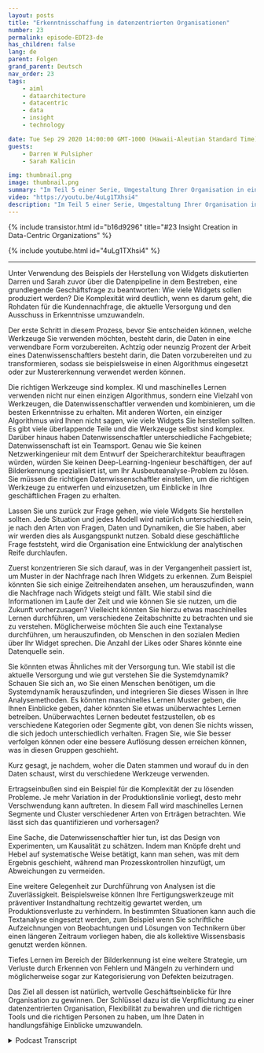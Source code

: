 ```yaml
---
layout: posts
title: "Erkenntnisschaffung in datenzentrierten Organisationen"
number: 23
permalink: episode-EDT23-de
has_children: false
lang: de
parent: Folgen
grand_parent: Deutsch
nav_order: 23
tags:
    - aiml
    - dataarchitecture
    - datacentric
    - data
    - insight
    - technology

date: Tue Sep 29 2020 14:00:00 GMT-1000 (Hawaii-Aleutian Standard Time)
guests:
    - Darren W Pulsipher
    - Sarah Kalicin

img: thumbnail.png
image: thumbnail.png
summary: "Im Teil 5 einer Serie, Umgestaltung Ihrer Organisation in eine datenzentrierte Organisation mittels Kickstart, diskutieren Sarah Kalicin, Leitende Datenwissenschaftlerin bei Intel, und Darren Pulsipher, Chef-Solutions-Architekt im öffentlichen Sektor bei Intel, wie man mithilfe künstlicher Intelligenz und maschinellem Lernen Erkenntnisse in einer datenzentrierten Organisation schafft."
video: "https://youtu.be/4uLg1TXhsi4"
description: "Im Teil 5 einer Serie, Umgestaltung Ihrer Organisation in eine datenzentrierte Organisation mittels Kickstart, diskutieren Sarah Kalicin, Leitende Datenwissenschaftlerin bei Intel, und Darren Pulsipher, Chef-Solutions-Architekt im öffentlichen Sektor bei Intel, wie man mithilfe künstlicher Intelligenz und maschinellem Lernen Erkenntnisse in einer datenzentrierten Organisation schafft."
---
```


<div>
{% include transistor.html id="b16d9296" title="#23 Insight Creation in Data-Centric Organizations" %}

{% include youtube.html id="4uLg1TXhsi4" %}
</div>

---

Unter Verwendung des Beispiels der Herstellung von Widgets diskutierten Darren und Sarah zuvor über die Datenpipeline in dem Bestreben, eine grundlegende Geschäftsfrage zu beantworten: Wie viele Widgets sollen produziert werden? Die Komplexität wird deutlich, wenn es darum geht, die Rohdaten für die Kundennachfrage, die aktuelle Versorgung und den Ausschuss in Erkenntnisse umzuwandeln.

Der erste Schritt in diesem Prozess, bevor Sie entscheiden können, welche Werkzeuge Sie verwenden möchten, besteht darin, die Daten in eine verwendbare Form vorzubereiten. Achtzig oder neunzig Prozent der Arbeit eines Datenwissenschaftlers besteht darin, die Daten vorzubereiten und zu transformieren, sodass sie beispielsweise in einen Algorithmus eingesetzt oder zur Mustererkennung verwendet werden können.

Die richtigen Werkzeuge sind komplex. KI und maschinelles Lernen verwenden nicht nur einen einzigen Algorithmus, sondern eine Vielzahl von Werkzeugen, die Datenwissenschaftler verwenden und kombinieren, um die besten Erkenntnisse zu erhalten. Mit anderen Worten, ein einziger Algorithmus wird Ihnen nicht sagen, wie viele Widgets Sie herstellen sollten. Es gibt viele überlappende Teile und die Werkzeuge selbst sind komplex. Darüber hinaus haben Datenwissenschaftler unterschiedliche Fachgebiete; Datenwissenschaft ist ein Teamsport. Genau wie Sie keinen Netzwerkingenieur mit dem Entwurf der Speicherarchitektur beauftragen würden, würden Sie keinen Deep-Learning-Ingenieur beschäftigen, der auf Bilderkennung spezialisiert ist, um Ihr Ausbeuteanalyse-Problem zu lösen. Sie müssen die richtigen Datenwissenschaftler einstellen, um die richtigen Werkzeuge zu entwerfen und einzusetzen, um Einblicke in Ihre geschäftlichen Fragen zu erhalten.

Lassen Sie uns zurück zur Frage gehen, wie viele Widgets Sie herstellen sollten. Jede Situation und jedes Modell wird natürlich unterschiedlich sein, je nach den Arten von Fragen, Daten und Dynamiken, die Sie haben, aber wir werden dies als Ausgangspunkt nutzen. Sobald diese geschäftliche Frage feststeht, wird die Organisation eine Entwicklung der analytischen Reife durchlaufen.

Zuerst konzentrieren Sie sich darauf, was in der Vergangenheit passiert ist, um Muster in der Nachfrage nach Ihren Widgets zu erkennen. Zum Beispiel könnten Sie sich einige Zeitreihendaten ansehen, um herauszufinden, wann die Nachfrage nach Widgets steigt und fällt. Wie stabil sind die Informationen im Laufe der Zeit und wie können Sie sie nutzen, um die Zukunft vorherzusagen? Vielleicht könnten Sie hierzu etwas maschinelles Lernen durchführen, um verschiedene Zeitabschnitte zu betrachten und sie zu verstehen. Möglicherweise möchten Sie auch eine Textanalyse durchführen, um herauszufinden, ob Menschen in den sozialen Medien über Ihr Widget sprechen. Die Anzahl der Likes oder Shares könnte eine Datenquelle sein.

Sie könnten etwas Ähnliches mit der Versorgung tun. Wie stabil ist die aktuelle Versorgung und wie gut verstehen Sie die Systemdynamik? Schauen Sie sich an, wo Sie einen Menschen benötigen, um die Systemdynamik herauszufinden, und integrieren Sie dieses Wissen in Ihre Analysemethoden. Es könnten maschinelles Lernen Muster geben, die Ihnen Einblicke geben, daher könnten Sie etwas unüberwachtes Lernen betreiben. Unüberwachtes Lernen bedeutet festzustellen, ob es verschiedene Kategorien oder Segmente gibt, von denen Sie nichts wissen, die sich jedoch unterschiedlich verhalten. Fragen Sie, wie Sie besser verfolgen können oder eine bessere Auflösung dessen erreichen können, was in diesen Gruppen geschieht.

Kurz gesagt, je nachdem, woher die Daten stammen und worauf du in den Daten schaust, wirst du verschiedene Werkzeuge verwenden.

Ertragseinbußen sind ein Beispiel für die Komplexität der zu lösenden Probleme. Je mehr Variation in der Produktionslinie vorliegt, desto mehr Verschwendung kann auftreten. In diesem Fall wird maschinelles Lernen Segmente und Cluster verschiedener Arten von Erträgen betrachten. Wie lässt sich das quantifizieren und vorhersagen?

Eine Sache, die Datenwissenschaftler hier tun, ist das Design von Experimenten, um Kausalität zu schätzen. Indem man Knöpfe dreht und Hebel auf systematische Weise betätigt, kann man sehen, was mit dem Ergebnis geschieht, während man Prozesskontrollen hinzufügt, um Abweichungen zu vermeiden.

Eine weitere Gelegenheit zur Durchführung von Analysen ist die Zuverlässigkeit. Beispielsweise können Ihre Fertigungswerkzeuge mit präventiver Instandhaltung rechtzeitig gewartet werden, um Produktionsverluste zu verhindern. In bestimmten Situationen kann auch die Textanalyse eingesetzt werden, zum Beispiel wenn Sie schriftliche Aufzeichnungen von Beobachtungen und Lösungen von Technikern über einen längeren Zeitraum vorliegen haben, die als kollektive Wissensbasis genutzt werden können.

Tiefes Lernen im Bereich der Bilderkennung ist eine weitere Strategie, um Verluste durch Erkennen von Fehlern und Mängeln zu verhindern und möglicherweise sogar zur Kategorisierung von Defekten beizutragen.

Das Ziel all dessen ist natürlich, wertvolle Geschäftseinblicke für Ihre Organisation zu gewinnen. Der Schlüssel dazu ist die Verpflichtung zu einer datenzentrierten Organisation, Flexibilität zu bewahren und die richtigen Tools und die richtigen Personen zu haben, um Ihre Daten in handlungsfähige Einblicke umzuwandeln.



<details>
<summary> Podcast Transcript </summary>

<p></p>

</details>

